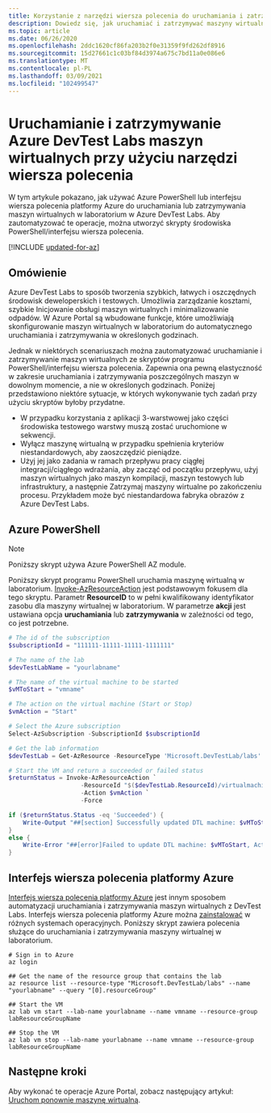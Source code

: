 ```yaml
---
title: Korzystanie z narzędzi wiersza polecenia do uruchamiania i zatrzymywania maszyn wirtualnych Azure DevTest Labs
description: Dowiedz się, jak uruchamiać i zatrzymywać maszyny wirtualne w Azure DevTest Labs przy użyciu narzędzi wiersza polecenia.
ms.topic: article
ms.date: 06/26/2020
ms.openlocfilehash: 2ddc1620cf86fa203b2f0e31359f9fd262df8916
ms.sourcegitcommit: 15d27661c1c03bf84d3974a675c7bd11a0e086e6
ms.translationtype: MT
ms.contentlocale: pl-PL
ms.lasthandoff: 03/09/2021
ms.locfileid: "102499547"
---
```

# <a name="use-command-line-tools-to-start-and-stop-azure-devtest-labs-virtual-machines"></a>Uruchamianie i zatrzymywanie Azure DevTest Labs maszyn wirtualnych przy użyciu narzędzi wiersza polecenia
W tym artykule pokazano, jak używać Azure PowerShell lub interfejsu wiersza polecenia platformy Azure do uruchamiania lub zatrzymywania maszyn wirtualnych w laboratorium w Azure DevTest Labs. Aby zautomatyzować te operacje, można utworzyć skrypty środowiska PowerShell/interfejsu wiersza polecenia. 

[!INCLUDE [updated-for-az](../../includes/updated-for-az.md)]

## <a name="overview"></a>Omówienie
Azure DevTest Labs to sposób tworzenia szybkich, łatwych i oszczędnych środowisk deweloperskich i testowych. Umożliwia zarządzanie kosztami, szybkie Inicjowanie obsługi maszyn wirtualnych i minimalizowanie odpadów.  W Azure Portal są wbudowane funkcje, które umożliwiają skonfigurowanie maszyn wirtualnych w laboratorium do automatycznego uruchamiania i zatrzymywania w określonych godzinach. 

Jednak w niektórych scenariuszach można zautomatyzować uruchamianie i zatrzymywanie maszyn wirtualnych ze skryptów programu PowerShell/interfejsu wiersza polecenia. Zapewnia ona pewną elastyczność w zakresie uruchamiania i zatrzymywania poszczególnych maszyn w dowolnym momencie, a nie w określonych godzinach. Poniżej przedstawiono niektóre sytuacje, w których wykonywanie tych zadań przy użyciu skryptów byłoby przydatne.

- W przypadku korzystania z aplikacji 3-warstwowej jako części środowiska testowego warstwy muszą zostać uruchomione w sekwencji. 
- Wyłącz maszynę wirtualną w przypadku spełnienia kryteriów niestandardowych, aby zaoszczędzić pieniądze. 
- Użyj jej jako zadania w ramach przepływu pracy ciągłej integracji/ciągłego wdrażania, aby zacząć od początku przepływu, użyj maszyn wirtualnych jako maszyn kompilacji, maszyn testowych lub infrastruktury, a następnie Zatrzymaj maszyny wirtualne po zakończeniu procesu. Przykładem może być niestandardowa fabryka obrazów z Azure DevTest Labs.  

## <a name="azure-powershell"></a>Azure PowerShell

> [!NOTE]
> Poniższy skrypt używa Azure PowerShell AZ module. 

Poniższy skrypt programu PowerShell uruchamia maszynę wirtualną w laboratorium. [Invoke-AzResourceAction](/powershell/module/az.resources/invoke-azresourceaction) jest podstawowym fokusem dla tego skryptu. Parametr **ResourceID** to w pełni kwalifikowany identyfikator zasobu dla maszyny wirtualnej w laboratorium. W parametrze **akcji** jest ustawiana opcja **uruchamiania** lub **zatrzymywania** w zależności od tego, co jest potrzebne.

```powershell
# The id of the subscription
$subscriptionId = "111111-11111-11111-1111111"

# The name of the lab
$devTestLabName = "yourlabname"

# The name of the virtual machine to be started
$vMToStart = "vmname"

# The action on the virtual machine (Start or Stop)
$vmAction = "Start"

# Select the Azure subscription
Select-AzSubscription -SubscriptionId $subscriptionId

# Get the lab information
$devTestLab = Get-AzResource -ResourceType 'Microsoft.DevTestLab/labs' -ResourceName $devTestLabName

# Start the VM and return a succeeded or failed status
$returnStatus = Invoke-AzResourceAction `
                    -ResourceId "$($devTestLab.ResourceId)/virtualmachines/$vMToStart" `
                    -Action $vmAction `
                    -Force

if ($returnStatus.Status -eq 'Succeeded') {
    Write-Output "##[section] Successfully updated DTL machine: $vMToStart, Action: $vmAction"
}
else {
    Write-Error "##[error]Failed to update DTL machine: $vMToStart, Action: $vmAction"
}
```


## <a name="azure-cli"></a>Interfejs wiersza polecenia platformy Azure
[Interfejs wiersza polecenia platformy Azure](/cli/azure/get-started-with-azure-cli) jest innym sposobem automatyzacji uruchamiania i zatrzymywania maszyn wirtualnych z DevTest Labs. Interfejs wiersza polecenia platformy Azure można [zainstalować](/cli/azure/install-azure-cli) w różnych systemach operacyjnych. Poniższy skrypt zawiera polecenia służące do uruchamiania i zatrzymywania maszyny wirtualnej w laboratorium. 

```azurecli
# Sign in to Azure
az login 

## Get the name of the resource group that contains the lab
az resource list --resource-type "Microsoft.DevTestLab/labs" --name "yourlabname" --query "[0].resourceGroup" 

## Start the VM
az lab vm start --lab-name yourlabname --name vmname --resource-group labResourceGroupName

## Stop the VM
az lab vm stop --lab-name yourlabname --name vmname --resource-group labResourceGroupName
```


## <a name="next-steps"></a>Następne kroki
Aby wykonać te operacje Azure Portal, zobacz następujący artykuł: [Uruchom ponownie maszynę wirtualną](devtest-lab-restart-vm.md).

